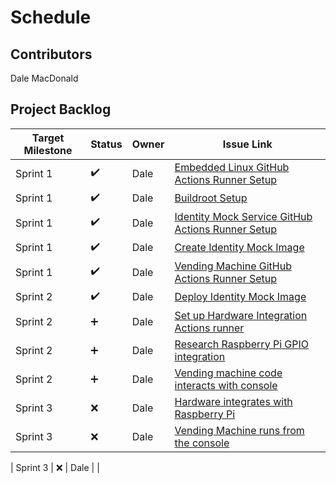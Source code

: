 # Schedule

## Contributors
Dale MacDonald

## Project Backlog
| Target Milestone | Status             | Owner            | Issue Link       |
| ---------------- | -------------      | ---------------- | ---------------- |
| Sprint 1     | ✔️  | Dale              | [Embedded Linux GitHub Actions Runner Setup](https://github.com/ldmacdonald/ECEA-5307_Projects/issues/1) |
| Sprint 1     | ✔️  | Dale              | [Buildroot Setup](https://github.com/ldmacdonald/ECEA-5307_Projects/issues/2) |
| Sprint 1     | ✔️  | Dale              | [Identity Mock Service GitHub Actions Runner Setup](https://github.com/ldmacdonald/ECEA-5307-Identity-Mock/issues/1) |
| Sprint 1     | ✔️  | Dale              | [Create Identity Mock Image](https://github.com/ldmacdonald/ECEA-5307-Identity-Mock/issues/2) |
| Sprint 1     | ✔️  | Dale              | [Vending Machine GitHub Actions Runner Setup](https://github.com/ldmacdonald/ECEA-5307-Vending_Machine/issues/1) |
| Sprint 2     | ✔️  | Dale              | [Deploy Identity Mock Image](https://github.com/ldmacdonald/ECEA-5307-Identity-Mock/issues/3) |
| Sprint 2     | ➕  | Dale              | [Set up Hardware Integration Actions runner](https://github.com/ldmacdonald/ECEA-5307-Hardware_Integration/issues/1) |
| Sprint 2     | ➕  | Dale              | [Research Raspberry Pi GPIO integration](https://github.com/ldmacdonald/ECEA-5307-Hardware_Integration/issues/2) |
| Sprint 2     | ➕  | Dale              | [Vending machine code interacts with console](https://github.com/ldmacdonald/ECEA-5307-Vending_Machine/issues/2) |
| Sprint 3     | :x:  | Dale              | [Hardware integrates with Raspberry Pi](https://github.com/ldmacdonald/ECEA-5307-Hardware_Integration/issues/3) |
| Sprint 3     | :x:  | Dale              | [Vending Machine runs from the console](https://github.com/ldmacdonald/ECEA-5307_Projects/issues/3) |

| Sprint 3     | :x:  | Dale              |  |

